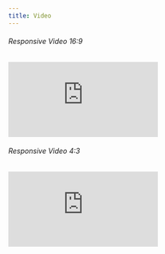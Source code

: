 ```yaml
---
title: Video
---
```


<div class="row">
 <div class="col-md-6 col-sm-6 col-xs-12">

###### Responsive Video 16:9

  <!-- 16:9 aspect ratio -->
  <div class="embed-responsive embed-responsive-16by9">
   <iframe class="embed-responsive-item" src="https://www.youtube.com/embed/ejBkOjEG6F0?rel=0&amp;controls=0&amp;showinfo=0" frameborder="0" allowfullscreen></iframe>
  </div>

 </div>
 <div class="col-md-6 col-sm-6 col-xs-12">

###### Responsive Video 4:3

  <!-- 4:3 aspect ratio -->
  <div class="embed-responsive embed-responsive-4by3">
   <iframe class="embed-responsive-item" src="https://www.youtube.com/embed/ejBkOjEG6F0?rel=0&amp;controls=0&amp;showinfo=0" frameborder="0" allowfullscreen></iframe>
  </div>

 </div>
</div>